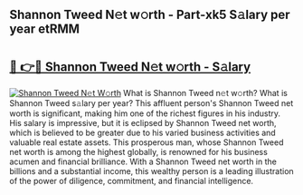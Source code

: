## Shannon Tweed N𝚎t w𝚘rth - Part-xk5 S𝚊lary per year etRMM

# <h2><a href="http://gc1nve.nevu.top/?p=Shannon+Tweed">🔗 👉🔴 Shannon Tweed N𝚎t w𝚘rth - S𝚊lary</a></h2>

[![Shannon Tweed N𝚎t W𝚘rth](https://i.imgur.com/Oavwk0R.jpeg)](http://gc1nve.nevu.top/?p=Shannon+Tweed)
What is Shannon Tweed n𝚎t w𝚘rth? What is Shannon Tweed s𝚊lary per year?
This affluent person's Shannon Tweed net worth is significant, making him one of the richest figures in his industry. His salary is impressive, but it is eclipsed by Shannon Tweed net worth, which is believed to be greater due to his varied business activities and valuable real estate assets. This prosperous man, whose Shannon Tweed net worth is among the highest globally, is renowned for his business acumen and financial brilliance. With a Shannon Tweed net worth in the billions and a substantial income, this wealthy person is a leading illustration of the power of diligence, commitment, and financial intelligence.
